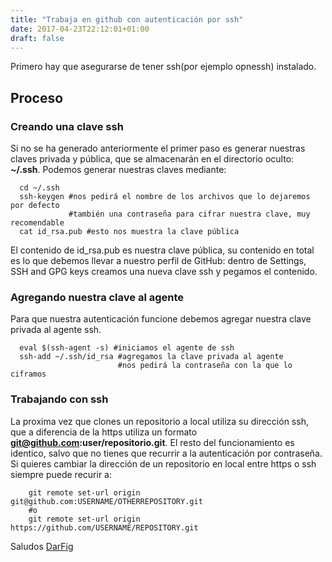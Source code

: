 ```yaml
---
title: "Trabaja en github con autenticación por ssh"
date: 2017-04-23T22:12:01+01:00
draft: false
---
```


Primero hay que asegurarse de tener ssh(por ejemplo opnessh) instalado.

## Proceso

### Creando una clave ssh

Si no se ha generado anteriormente el primer paso es generar nuestras claves privada y pública, que se almacenarán en el directorio oculto: **~/.ssh**. Podemos generar nuestras claves mediante:

<!--more-->

```shell
  cd ~/.ssh
  ssh-keygen #nos pedirá el nombre de los archivos que lo dejaremos por defecto
             #también una contraseña para cifrar nuestra clave, muy recomendable
  cat id_rsa.pub #esto nos muestra la clave pública

```

El contenido de id_rsa.pub es nuestra clave pública, su contenido en total es lo que debemos llevar a nuestro perfil de GitHub: dentro de Settings, SSH and GPG keys creamos una nueva clave ssh y pegamos el contenido.

### Agregando nuestra clave al agente

Para que nuestra autenticación funcione debemos agregar nuestra clave privada al agente ssh.

```shell
  eval $(ssh-agent -s) #iniciamos el agente de ssh
  ssh-add ~/.ssh/id_rsa #agregamos la clave privada al agente
                        #nos pedirá la contraseña con la que lo ciframos
```

### Trabajando con ssh

La proxima vez que clones un repositorio a local utiliza su dirección ssh, que a diferencia de la https utiliza un formato **git@github.com:user/repositorio.git**. El resto del funcionamiento es identico, salvo que no tienes que recurrir a la autenticación por contraseña. Si quieres cambiar la dirección de un repositorio en local entre https o ssh siempre puede recurir a:

```shell
    git remote set-url origin git@github.com:USERNAME/OTHERREPOSITORY.git
    #o
    git remote set-url origin https://github.com/USERNAME/REPOSITORY.git
```

Saludos
[DarFig](https://github.com/DarFig)